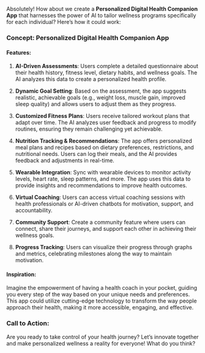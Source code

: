 Absolutely! How about we create a **Personalized Digital Health Companion App** that harnesses the power of AI to tailor wellness programs specifically for each individual? Here’s how it could work:

### Concept: Personalized Digital Health Companion App

#### Features:
1. **AI-Driven Assessments**: Users complete a detailed questionnaire about their health history, fitness level, dietary habits, and wellness goals. The AI analyzes this data to create a personalized health profile.

2. **Dynamic Goal Setting**: Based on the assessment, the app suggests realistic, achievable goals (e.g., weight loss, muscle gain, improved sleep quality) and allows users to adjust them as they progress.

3. **Customized Fitness Plans**: Users receive tailored workout plans that adapt over time. The AI analyzes user feedback and progress to modify routines, ensuring they remain challenging yet achievable.

4. **Nutrition Tracking & Recommendations**: The app offers personalized meal plans and recipes based on dietary preferences, restrictions, and nutritional needs. Users can log their meals, and the AI provides feedback and adjustments in real-time.

5. **Wearable Integration**: Sync with wearable devices to monitor activity levels, heart rate, sleep patterns, and more. The app uses this data to provide insights and recommendations to improve health outcomes.

6. **Virtual Coaching**: Users can access virtual coaching sessions with health professionals or AI-driven chatbots for motivation, support, and accountability.

7. **Community Support**: Create a community feature where users can connect, share their journeys, and support each other in achieving their wellness goals.

8. **Progress Tracking**: Users can visualize their progress through graphs and metrics, celebrating milestones along the way to maintain motivation.

#### Inspiration:
Imagine the empowerment of having a health coach in your pocket, guiding you every step of the way based on your unique needs and preferences. This app could utilize cutting-edge technology to transform the way people approach their health, making it more accessible, engaging, and effective.

### Call to Action:
Are you ready to take control of your health journey? Let’s innovate together and make personalized wellness a reality for everyone! What do you think?